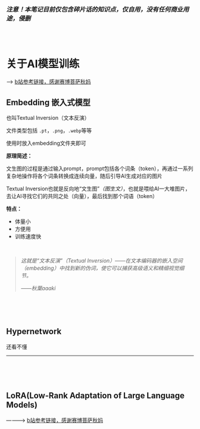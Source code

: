 ### ***注意！本笔记目前仅包含碎片话的知识点，仅自用，没有任何商业用途，侵删***

<br>
<br>


# 关于AI模型训练
——> [b站参考链接，感谢赛博菩萨秋妈](https://www.bilibili.com/read/cv19249573/?spm_id_from=333.976.0.0)

## Embedding 嵌入式模型

也叫Textual Inversion（文本反演）

文件类型包括 `.pt`，`.png`，`.webp`等等

使用时放入embedding文件夹即可

**原理简述：**

文生图的过程是通过输入prompt，prompt包括各个词条（token），再通过一系列复杂地操作将各个词条转换成连续向量，随后引导AI生成对应的图片

Textual Inversion也就是反向地“文生图”*（图生文）*，也就是喂给AI一大堆图片，去让AI寻找它们的共同之处（向量），最后找到那个词语（token）

**特点：**

- 体量小
- 方便用
- 训练速度快

<br>

> *这就是“文本反演”（Textual Inversion）——在文本编码器的嵌入空间（embedding）中找到新的伪词，使它可以捕获高级语义和精细视觉细节。*
>
> *——秋葉aaaki*

<br>
<br>
<br>


## Hypernetwork

还看不懂

---

<br>
<br>
<br>

## LoRA(Low-Rank Adaptation of Large Language Models)
————> [b站参考链接，感谢赛博菩萨秋妈](https://www.bilibili.com/read/cv22578510/?spm_id_from=333.976.0.0)